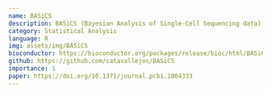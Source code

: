 ```yaml
---
name: BASiCS
description: BASiCS (Bayesian Analysis of Single-Cell Sequencing data) is an integrated Bayesian hierarchical model to perform statistical analyses of single-cell RNA sequencing datasets in the context of supervised experiments (where the groups of cells of interest are known a priori, e.g. experimental conditions or cell types). BASiCS performs built-in data normalisation (global scaling) and technical noise quantification. BASiCS also provides probabilistic frameworks for (i) highly (or lowly) variable genes within a single group of cells and (ii) differential expression analyses (mean and variability) between groups of cells.
category: Statistical Analysis
language: R
img: assets/img/BASiCS
bioconductor: https://bioconductor.org/packages/release/bioc/html/BASiCS.html
github: https://github.com/catavallejos/BASiCS
importance: 1
paper: https://doi.org/10.1371/journal.pcbi.1004333
---
```

